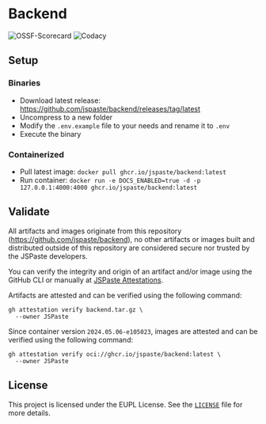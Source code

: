 # Backend

![OSSF-Scorecard](https://img.shields.io/ossf-scorecard/github.com/JSPaste/Backend?label=scorecard)
![Codacy](https://img.shields.io/codacy/grade/1a477cecd06e4007b276021962e180ae/stable)

## Setup

### Binaries

- Download latest release: https://github.com/jspaste/backend/releases/tag/latest
- Uncompress to a new folder
- Modify the `.env.example` file to your needs and rename it to `.env`
- Execute the binary

### Containerized

- Pull latest image: `docker pull ghcr.io/jspaste/backend:latest`
- Run container: `docker run -e DOCS_ENABLED=true -d -p 127.0.0.1:4000:4000 ghcr.io/jspaste/backend:latest`

## Validate

All artifacts and images originate from this repository (https://github.com/jspaste/backend), no other artifacts or
images built and distributed outside of this repository are considered secure nor trusted by the JSPaste developers.

You can verify the integrity and origin of an artifact and/or image using the GitHub CLI or manually
at [JSPaste Attestations](https://github.com/jspaste/backend/attestations).

Artifacts are attested and can be verified using the following command:

```shell
gh attestation verify backend.tar.gz \
  --owner JSPaste
```

Since container version `2024.05.06-e105023`, images are attested and can be verified using the following command:

```shell
gh attestation verify oci://ghcr.io/jspaste/backend:latest \
  --owner JSPaste
```

## License

This project is licensed under the EUPL License. See the [`LICENSE`](LICENSE) file for more details.
